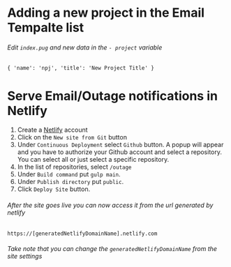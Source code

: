 # Adding a new project in the Email Tempalte list
###### Edit `index.pug` and new data in the `- project` variable
```pug
{ 'name': 'npj', 'title': 'New Project Title' }
```
# Serve Email/Outage notifications in Netlify
1. Create a [Netlify](https://www.netlify.com/) account
2. Click on the `New site from Git` button
3. Under `Continuous Deployment` select `Github` button. A popup will appear and you have to authorize your Github account and select a repository. You can select all or just select a specific repository.
4. In the list of repositories, select `/outage`
5. Under `Build command` put `gulp main`.
6. Under `Publish directory` put `public`.
7. Click `Deploy Site` button.

###### After the site goes live you can now access it from the url generated by netlify
`https://[generatedNetlifyDomainName].netlify.com`

###### Take note that you can change the `generatedNetlifyDomainName` from the site settings
